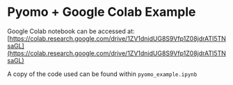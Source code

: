 # Pyomo + Google Colab Example
Google Colab notebook can be accessed at: [https://colab.research.google.com/drive/1ZV1dnidUG8S9Vfp1Z08jdrATI5TNsaGL](https://colab.research.google.com/drive/1ZV1dnidUG8S9Vfp1Z08jdrATI5TNsaGL)

A copy of the code used can be found within `pyomo_example.ipynb`
